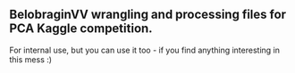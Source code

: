 ## BelobraginVV wrangling and processing files for PCA Kaggle competition.  

For internal use, but you can use it too - if you find anything interesting in this mess :)


